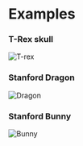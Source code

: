 # Examples

### T-Rex skull
![T-rex](https://cloud.githubusercontent.com/assets/11873158/11323666/c2cdb114-9118-11e5-893f-87e2cf74bc7b.png "T-rex remeshed")

### Stanford Dragon
![Dragon](https://cloud.githubusercontent.com/assets/11873158/11323664/c2cbcd18-9118-11e5-82a1-e9e4b25b2a41.png "Stanford Dragon")

### Stanford Bunny
![Bunny](https://cloud.githubusercontent.com/assets/11873158/11323665/c2cc00f8-9118-11e5-8d92-1ccfb3965dba.png "Stanford Bunny")




